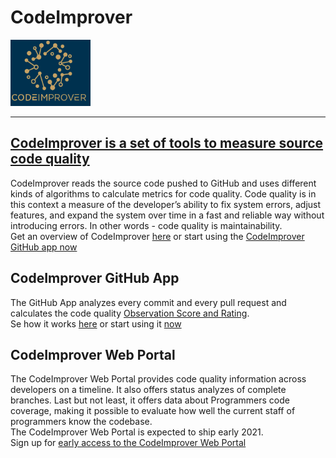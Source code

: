 # CodeImprover
![CodeImprover Logo](./Images/CodeImprover-small-logo-title.png) 
___
## [CodeImprover is a set of tools to measure source code quality]( https://codeimprover.com)

CodeImprover reads the source code pushed to GitHub and uses different kinds of algorithms to calculate metrics for code quality. Code quality is in this context a measure of the developer’s ability to fix system errors, adjust features, and expand the system over time in a fast and reliable way without introducing errors. In other words - code quality is maintainability.  
Get an overview of CodeImprover [here](https://codeimprover.com/how-it-works-illustrated) or start using the [CodeImprover GitHub app now](https://github.com/apps/codeimprover)

## CodeImprover GitHub App
The GitHub App analyzes every commit and every pull request and calculates the code quality [Observation Score and Rating](https://codeimprover.com/key-concept-observation-scores-ratings).  
Se how it works [here](https://codeimprover.com/how-it-works-toc) or start using it [now](https://github.com/apps/codeimprover)


## CodeImprover Web Portal
The CodeImprover Web Portal provides code quality information across developers on a timeline. It also offers status analyzes of complete branches. 
Last but not least, it offers data about Programmers code coverage, making it possible to evaluate how well the current staff of programmers know the codebase.  
The CodeImprover Web Portal is expected to ship early 2021.   
Sign up for [early access to the CodeImprover Web Portal](https://codeimprover.com/get-started-with-the-codeimprover-web-portal)

 


